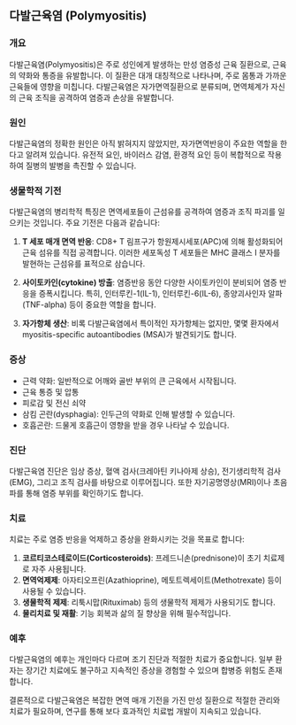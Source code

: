 

## 다발근육염 (Polymyositis)

### 개요
다발근육염(Polymyositis)은 주로 성인에게 발생하는 만성 염증성 근육 질환으로, 근육의 약화와 통증을 유발합니다. 이 질환은 대개 대칭적으로 나타나며, 주로 몸통과 가까운 근육들에 영향을 미칩니다. 다발근육염은 자가면역질환으로 분류되며, 면역체계가 자신의 근육 조직을 공격하여 염증과 손상을 유발합니다.

### 원인
다발근육염의 정확한 원인은 아직 밝혀지지 않았지만, 자가면역반응이 주요한 역할을 한다고 알려져 있습니다. 유전적 요인, 바이러스 감염, 환경적 요인 등이 복합적으로 작용하여 질병의 발병을 촉진할 수 있습니다.

### 생물학적 기전
다발근육염의 병리학적 특징은 면역세포들이 근섬유를 공격하여 염증과 조직 파괴를 일으키는 것입니다. 주요 기전은 다음과 같습니다:

1. **T 세포 매개 면역 반응**: CD8+ T 림프구가 항원제시세포(APC)에 의해 활성화되어 근육 섬유를 직접 공격합니다. 이러한 세포독성 T 세포들은 MHC 클래스 I 분자를 발현하는 근섬유를 표적으로 삼습니다.

2. **사이토카인(cytokine) 방출**: 염증반응 동안 다양한 사이토카인이 분비되어 염증 반응을 증폭시킵니다. 특히, 인터루킨-1(IL-1), 인터루킨-6(IL-6), 종양괴사인자 알파(TNF-alpha) 등이 중요한 역할을 합니다.

3. **자가항체 생산**: 비록 다발근육염에서 특이적인 자가항체는 없지만, 몇몇 환자에서 myositis-specific autoantibodies (MSA)가 발견되기도 합니다.

### 증상
- 근력 약화: 일반적으로 어깨와 골반 부위의 큰 근육에서 시작됩니다.
- 근육 통증 및 압통
- 피로감 및 전신 쇠약
- 삼킴 곤란(dysphagia): 인두근의 약화로 인해 발생할 수 있습니다.
- 호흡곤란: 드물게 호흡근이 영향을 받을 경우 나타날 수 있습니다.

### 진단
다발근육염 진단은 임상 증상, 혈액 검사(크레아틴 키나아제 상승), 전기생리학적 검사(EMG), 그리고 조직 검사를 바탕으로 이루어집니다. 또한 자기공명영상(MRI)이나 초음파를 통해 염증 부위를 확인하기도 합니다.

### 치료
치료는 주로 염증 반응을 억제하고 증상을 완화시키는 것을 목표로 합니다:

1. **코르티코스테로이드(Corticosteroids)**: 프레드니손(prednisone)이 초기 치료제로 자주 사용됩니다.
2. **면역억제제**: 아자티오프린(Azathioprine), 메토트렉세이트(Methotrexate) 등이 사용될 수 있습니다.
3. **생물학적 제제**: 리툭시맙(Rituximab) 등의 생물학적 제제가 사용되기도 합니다.
4. **물리치료 및 재활**: 기능 회복과 삶의 질 향상을 위해 필수적입니다.

### 예후
다발근육염의 예후는 개인마다 다르며 조기 진단과 적절한 치료가 중요합니다. 일부 환자는 장기간 치료에도 불구하고 지속적인 증상을 경험할 수 있으며 합병증 위험도 존재합니다.

결론적으로 다발근육염은 복잡한 면역 매개 기전을 가진 만성 질환으로 적절한 관리와 치료가 필요하며, 연구를 통해 보다 효과적인 치료법 개발이 지속되고 있습니다.
